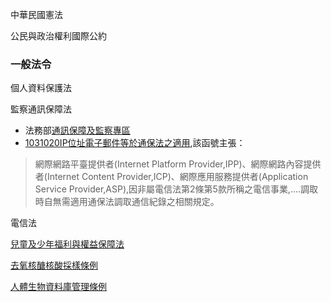 
中華民國憲法

公民與政治權利國際公約

### 一般法令

個人資料保護法

監察通訊保障法
 - 法務部[通訊保障及監察專區](http://www.moj.gov.tw/lp.asp?ctNode=34731&CtUnit=13542&BaseDSD=7&mp=800)
  - [1031020IP位址電子郵件等於通保法之適用](http://www.moj.gov.tw/HitCounter.asp?xItem=362736&ixCuAttach=111532),該函號主張：

> 網際網路平臺提供者(Internet Platform Provider,IPP)、網際網路內容提供者(Internet Content Provider,ICP)、網際應用服務提供者(Application 
> Service Provider,ASP),因非屬電信法第2條第5款所稱之電信事業,....調取時自無需適用通保法調取通信紀錄之相關規定。
 
 
電信法

[兒童及少年福利與權益保障法](http://law.moj.gov.tw/LawClass/LawAll.aspx?PCode=D0050001)

[去氧核醣核酸採樣條例](http://law.moj.gov.tw/LawClass/LawAll_print.aspx?PCode=D0080186)

[人體生物資料庫管理條例](http://law.moj.gov.tw/LawClass/LawAllIf.aspx?PCode=L0020164)

